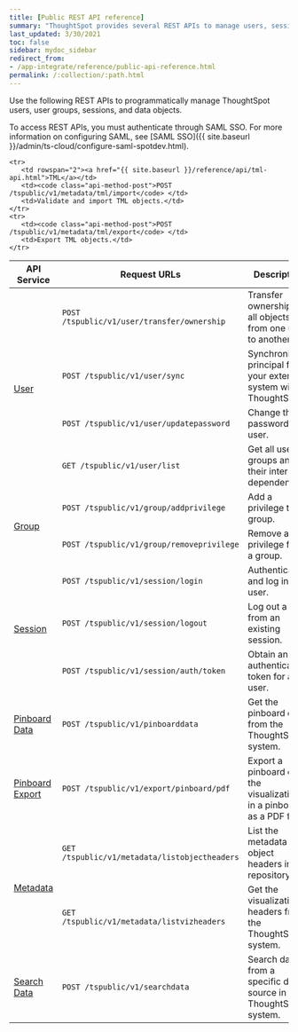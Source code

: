 ```yaml
---
title: [Public REST API reference]
summary: "ThoughtSpot provides several REST APIs to manage users, sessions, ThoughtSpot data objects."
last_updated: 3/30/2021
toc: false
sidebar: mydoc_sidebar
redirect_from:
- /app-integrate/reference/public-api-reference.html
permalink: /:collection/:path.html
---
```

Use the following REST APIs to programmatically manage ThoughtSpot users, user groups, sessions, and data objects.

To access REST APIs, you must authenticate through SAML SSO. For more information on configuring SAML, see [SAML SSO]({{ site.baseurl }}/admin/ts-cloud/configure-saml-spotdev.html).

<table>
   <colgroup>
      <col style="width:20%" />
      <col style="width:40%" />
      <col style="width:40%" />
   </colgroup>
   <thead>
      <tr>
         <th>API Service</th>
         <th>Request URLs</th>
         <th>Description</th>
      </tr>
   </thead>
   <tbody>
   <tr>
      <td rowspan="4"><a href="{{ site.baseurl }}/reference/api/user-api.html">User</a></td>
      <td><code class="api-method-post">POST /tspublic/v1/user/transfer/ownership </code></td>
      <td>Transfer ownership of all objects from one user to another.</td>
      </tr>
  <tr>
      <td><code class="api-method-post">POST /tspublic/v1/user/sync</code> </td>
      <td>Synchronize principal from your external system with ThoughtSpot.</td>
   </tr>
   <tr>
      <td><code class="api-method-post">POST /tspublic/v1/user/updatepassword</code></td>
      <td>Change the password of a user.</td>
   </tr>
   <tr>
      <td><code class="api-method-get">GET /tspublic/v1/user/list</code></td>
      <td>Get all users, groups and their inter-dependencies.</td>
   </tr>
   <tr>
          <td rowspan="2"><a href="{{ site.baseurl }}/reference/api/group-api.html">Group</a></td>
          <td><code class="api-method-post">POST /tspublic/v1/group/addprivilege</code> </td>
          <td>Add a privilege to a group.</td>
       </tr>
       <tr>
          <td><code class="api-method-post">POST /tspublic/v1/group/removeprivilege</code> </td>
          <td>Remove a privilege from a group.</td>
       </tr>  
       <tr>
          <td rowspan="3"><a href="{{ site.baseurl }}/reference/api/session-api.html">Session</a></td>
          <td><code class="api-method-post">POST /tspublic/v1/session/login</code></td>
          <td>Authenticate and log in a user.</td>
          </tr>
      <tr>
          <td><code class="api-method-post">POST /tspublic/v1/session/logout</code> </td>
          <td>Log out a user from an existing session.</td>
       </tr>
       <tr>
           <td><code class="api-method-post">POST /tspublic/v1/session/auth/token</code> </td>
           <td>Obtain an authentication token for a user.</td>
        </tr>
       <tr>
         <td><a href="{{ site.baseurl }}/reference/api/pinboarddata.html">Pinboard Data</a></td>
         <td><code class="api-method-post">POST /tspublic/v1/pinboarddata</code> </td>
         <td>Get the pinboard data from the ThoughtSpot system.</td>
      </tr>
      <tr>
         <td><a href="{{ site.baseurl }}/reference/api/pinboard-export-api.html">Pinboard Export</a></td>
         <td><code class="api-method-post">POST /tspublic/v1/export/pinboard/pdf</code> </td>
         <td>Export a pinboard or the visualizations in a pinboard as a PDF file.</td>
      </tr>
     <tr>
         <td rowspan="2"><a href="{{ site.baseurl }}/reference/api/metadata-api.html">Metadata</a></td>
         <td><code class="api-method-get">GET /tspublic/v1/metadata/listobjectheaders</code> </td>
         <td>List the metadata object headers in the repository.</td>
      </tr>
      <tr>
         <td><code class="api-method-get">GET /tspublic/v1/metadata/listvizheaders</code> </td>
         <td>Get the visualization headers from the ThoughtSpot system.</td>
      </tr>
    <tr>
         <td><a href="{{ site.baseurl }}/reference/api/search-data-api.html">Search Data</a></td>
         <td><code class="api-method-post">POST /tspublic/v1/searchdata</code> </td>
         <td>Search data from a specific data source in the ThoughtSpot system.</td>
      </tr>

    <tr>
       <td rowspan="2"><a href="{{ site.baseurl }}/reference/api/tml-api.html">TML</a></td>
       <td><code class="api-method-post">POST /tspublic/v1/metadata/tml/import</code> </td>
       <td>Validate and import TML objects.</td>
    </tr>
    <tr>
       <td><code class="api-method-post">POST /tspublic/v1/metadata/tml/export</code> </td>
       <td>Export TML objects.</td>
    </tr>
   </tbody>
</table>
